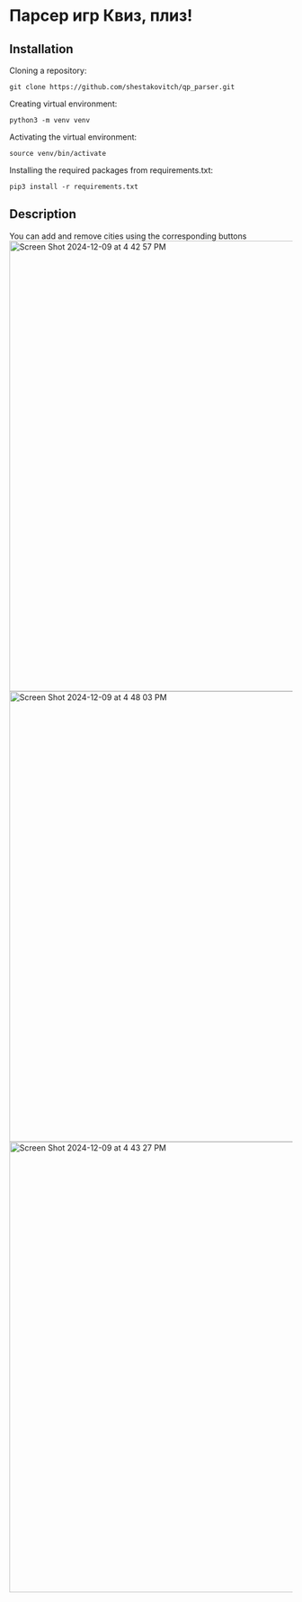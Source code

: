 # Парсер игр Квиз, плиз!


## Installation

Cloning a repository:

```git clone https://github.com/shestakovitch/qp_parser.git```

Creating virtual environment:

```python3 -m venv venv```


Activating the virtual environment:

```source venv/bin/activate```

Installing the required packages from requirements.txt﻿:

```pip3 install -r requirements.txt```

## Description

You can add and remove cities using the corresponding buttons
<img width="800" alt="Screen Shot 2024-12-09 at 4 42 57 PM" src="https://github.com/user-attachments/assets/64612821-e250-4c68-862f-d00b8d4d79fb">
<img width="800" alt="Screen Shot 2024-12-09 at 4 48 03 PM" src="https://github.com/user-attachments/assets/4ae5fc1a-d4fc-453b-9f90-c94af46b4780">
<img width="800" alt="Screen Shot 2024-12-09 at 4 43 27 PM" src="https://github.com/user-attachments/assets/4092aa9e-8f59-4300-8034-751dfc6638e5">
